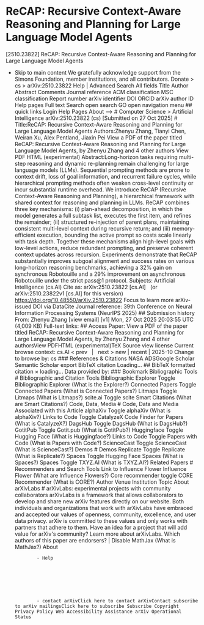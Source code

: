 # ReCAP: Recursive Context-Aware Reasoning and Planning for Large Language Model Agents

[2510.23822] ReCAP: Recursive Context-Aware Reasoning and Planning for Large Language Model Agents
  
  - Skip to main content We gratefully acknowledge support from the Simons Foundation, member institutions, and all contributors. Donate &gt; cs &gt; arXiv:2510.23822 Help | Advanced Search All fields Title Author Abstract Comments Journal reference ACM classification MSC classification Report number arXiv identifier DOI ORCID arXiv author ID Help pages Full text Search open search GO open navigation menu ## quick links Login Help Pages About --> # Computer Science > Artificial Intelligence arXiv:2510.23822 (cs) [Submitted on 27 Oct 2025] # Title:ReCAP: Recursive Context-Aware Reasoning and Planning for Large Language Model Agents Authors:Zhenyu Zhang, Tianyi Chen, Weiran Xu, Alex Pentland, Jiaxin Pei View a PDF of the paper titled ReCAP: Recursive Context-Aware Reasoning and Planning for Large Language Model Agents, by Zhenyu Zhang and 4 other authors View PDF HTML (experimental) Abstract:Long-horizon tasks requiring multi-step reasoning and dynamic re-planning remain challenging for large language models (LLMs). Sequential prompting methods are prone to context drift, loss of goal information, and recurrent failure cycles, while hierarchical prompting methods often weaken cross-level continuity or incur substantial runtime overhead. We introduce ReCAP (Recursive Context-Aware Reasoning and Planning), a hierarchical framework with shared context for reasoning and planning in LLMs. ReCAP combines three key mechanisms: (i) plan-ahead decomposition, in which the model generates a full subtask list, executes the first item, and refines the remainder; (ii) structured re-injection of parent plans, maintaining consistent multi-level context during recursive return; and (iii) memory-efficient execution, bounding the active prompt so costs scale linearly with task depth. Together these mechanisms align high-level goals with low-level actions, reduce redundant prompting, and preserve coherent context updates across recursion. Experiments demonstrate that ReCAP substantially improves subgoal alignment and success rates on various long-horizon reasoning benchmarks, achieving a 32% gain on synchronous Robotouille and a 29% improvement on asynchronous Robotouille under the strict pass@1 protocol. Subjects: Artificial Intelligence (cs.AI) Cite as: arXiv:2510.23822 [cs.AI] &nbsp; (or arXiv:2510.23822v1 [cs.AI] for this version) &nbsp; https://doi.org/10.48550/arXiv.2510.23822 Focus to learn more arXiv-issued DOI via DataCite Journal&nbsp;reference: 39th Conference on Neural Information Processing Systems (NeurIPS 2025) ## Submission history From: Zhenyu Zhang [view email] [v1] Mon, 27 Oct 2025 20:03:55 UTC (4,009 KB) Full-text links: ## Access Paper: View a PDF of the paper titled ReCAP: Recursive Context-Aware Reasoning and Planning for Large Language Model Agents, by Zhenyu Zhang and 4 other authorsView PDFHTML (experimental)TeX Source view license Current browse context: cs.AI &lt;&nbsp;prev &nbsp; | &nbsp; next&nbsp;&gt; new | recent | 2025-10 Change to browse by: cs ### References &amp; Citations NASA ADSGoogle Scholar Semantic Scholar export BibTeX citation Loading... ## BibTeX formatted citation &times; loading... Data provided by: ### Bookmark Bibliographic Tools # Bibliographic and Citation Tools Bibliographic Explorer Toggle Bibliographic Explorer (What is the Explorer?) Connected Papers Toggle Connected Papers (What is Connected Papers?) Litmaps Toggle Litmaps (What is Litmaps?) scite.ai Toggle scite Smart Citations (What are Smart Citations?) Code, Data, Media # Code, Data and Media Associated with this Article alphaXiv Toggle alphaXiv (What is alphaXiv?) Links to Code Toggle CatalyzeX Code Finder for Papers (What is CatalyzeX?) DagsHub Toggle DagsHub (What is DagsHub?) GotitPub Toggle Gotit.pub (What is GotitPub?) Huggingface Toggle Hugging Face (What is Huggingface?) Links to Code Toggle Papers with Code (What is Papers with Code?) ScienceCast Toggle ScienceCast (What is ScienceCast?) Demos # Demos Replicate Toggle Replicate (What is Replicate?) Spaces Toggle Hugging Face Spaces (What is Spaces?) Spaces Toggle TXYZ.AI (What is TXYZ.AI?) Related Papers # Recommenders and Search Tools Link to Influence Flower Influence Flower (What are Influence Flowers?) Core recommender toggle CORE Recommender (What is CORE?) Author Venue Institution Topic About arXivLabs # arXivLabs: experimental projects with community collaborators arXivLabs is a framework that allows collaborators to develop and share new arXiv features directly on our website. Both individuals and organizations that work with arXivLabs have embraced and accepted our values of openness, community, excellence, and user data privacy. arXiv is committed to these values and only works with partners that adhere to them. Have an idea for a project that will add value for arXiv's community? Learn more about arXivLabs. Which authors of this paper are endorsers? | Disable MathJax (What is MathJax?) About

                - Help

              

            
            
              

                - contact arXivClick here to contact arXivContact subscribe to arXiv mailingsClick here to subscribe Subscribe Copyright Privacy Policy Web Accessibility Assistance arXiv Operational Status